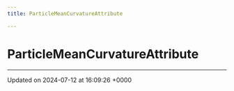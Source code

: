 ```yaml
---
title: ParticleMeanCurvatureAttribute

---
```


# ParticleMeanCurvatureAttribute





-------------------------------

Updated on 2024-07-12 at 16:09:26 +0000